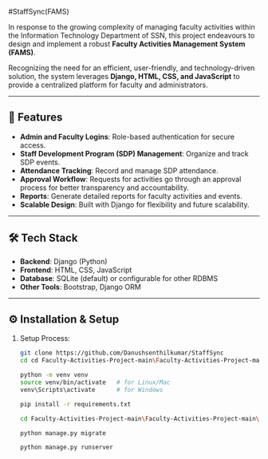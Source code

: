 #StaffSync(FAMS)

In response to the growing complexity of managing faculty activities within the Information Technology Department of SSN, this project endeavours to design and implement a robust **Faculty Activities Management System (FAMS)**.

Recognizing the need for an efficient, user-friendly, and technology-driven solution, the system leverages **Django, HTML, CSS, and JavaScript** to provide a centralized platform for faculty and administrators.

---

## 🚀 Features
- **Admin and Faculty Logins**: Role-based authentication for secure access.  
- **Staff Development Program (SDP) Management**: Organize and track SDP events.  
- **Attendance Tracking**: Record and manage SDP attendance.  
- **Approval Workflow**: Requests for activities go through an approval process for better transparency and accountability.  
- **Reports**: Generate detailed reports for faculty activities and events.  
- **Scalable Design**: Built with Django for flexibility and future scalability.  
---

## 🛠 Tech Stack
- **Backend**: Django (Python)  
- **Frontend**: HTML, CSS, JavaScript  
- **Database**: SQLite (default) or configurable for other RDBMS  
- **Other Tools**: Bootstrap, Django ORM  
---

## ⚙️ Installation & Setup
1. Setup Process:
   ```bash
   git clone https://github.com/Danushsenthilkumar/StaffSync
   cd cd Faculty-Activities-Project-main\Faculty-Activities-Project-main

   python -m venv venv
   source venv/bin/activate   # for Linux/Mac
   venv\Scripts\activate      # for Windows

   pip install -r requirements.txt

   cd Faculty-Activities-Project-main\Faculty-Activities-Project-main\facultyactivities

   python manage.py migrate

   python manage.py runserver


